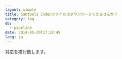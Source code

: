```yaml
---
layout: simple
title: Samtools indexファイルはダウンロードできませんか？
category: faq
db:
  - pipeline
date: 2014-05-30T17:28:49
lang: ja
---
```




対応を検討致します。
